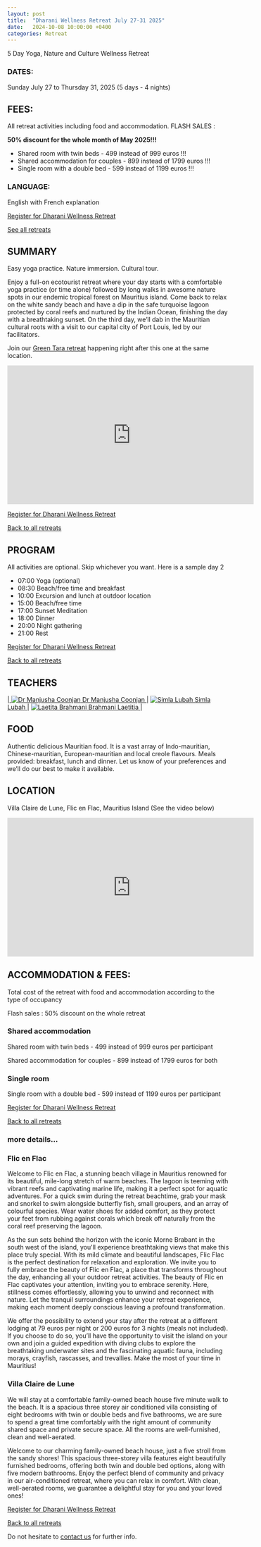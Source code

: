 ```yaml
---
layout: post
title:  "Dharani Wellness Retreat July 27-31 2025"
date:   2024-10-08 10:00:00 +0400
categories: Retreat
---
```

5 Day Yoga, Nature and Culture Wellness Retreat

### DATES: 
Sunday July 27 to Thursday 31, 2025 
(5 days - 4 nights)

## FEES:
All retreat activities including food and accommodation. FLASH SALES :

<b>50% discount for the whole month of May 2025!!!</b>

- Shared room with twin beds - 499 instead of 999 euros !!!
- Shared accommodation for couples - 899 instead of 1799 euros !!!
- Single room with a double bed - 599 instead of 1199 euros !!!

### LANGUAGE:
English with French explanation

[Register for Dharani Wellness Retreat](https://bodhimindwellness.com/contact/)

[See all retreats](https://bodhimindwellness.com/)

## SUMMARY
Easy yoga practice. Nature immersion. Cultural tour. 

Enjoy a full-on ecotourist retreat where your day starts with a comfortable yoga practice (or time alone) followed by long walks in awesome nature spots in our endemic tropical forest on Mauritius island. Come back to relax on the white sandy beach and have a dip in the safe turquoise lagoon protected by coral reefs and nurtured by the Indian Ocean, finishing the day with a breathtaking sunset. On the third day, we’ll dab in the Mauritian cultural roots with a visit to our capital city of Port Louis, led by our facilitators.


Join our [Green Tara retreat](https://bodhimindwellness.com/jekyll/update/2024/10/01/Green-Tara-Retreat-August-1-3-2025.html) happening right after this one at the same location. 

<iframe width="560" height="315" src="https://www.youtube.com/embed/qUdy8ncbJWs?autoplay=1&mute=1&loop=1&playlist=qUdy8ncbJWs" frameborder="0" allow="autoplay; encrypted-media" allowfullscreen></iframe>


[Register for Dharani Wellness Retreat](https://bodhimindwellness.com/contact/)

[Back to all retreats](https://bodhimindwellness.com/)


## PROGRAM
All activities are optional. Skip whichever you want. 
Here is a sample day 2

- 07:00	Yoga (optional)
- 08:30	Beach/free time and breakfast
- 10:00	Excursion and lunch at outdoor location
- 15:00	Beach/free time
- 17:00	Sunset Meditation
- 18:00	Dinner
- 20:00	Night gathering
- 21:00	Rest
 

[Register for Dharani Wellness Retreat](https://bodhimindwellness.com/contact/)

[Back to all retreats](https://bodhimindwellness.com/)

## TEACHERS

|<a href="https://bodhimindwellness.com/Team/"> ![Dr Manjusha Coonjan](/assets/images/manjushacircle.jpg "Dr Manjusha Coonjan") Dr Manjusha Coonjan </a>| <a href="https://bodhimindwellness.com/Team/"> ![Simla Lubah](/assets/images/simlacircle.jpg "Simla Lubah") Simla Lubah </a>| <a href="https://bodhimindwellness.com/Team/"> ![Laetita Brahmani](/assets/images/laetitiacircle.jpg "Laetita Brahmani") Brahmani Laetitia </a> |

## FOOD
Authentic delicious Mauritian food. It is a vast array of Indo-mauritian, Chinese-mauritian, European-mauritian and local creole flavours. Meals provided: breakfast, lunch and dinner. Let us know of your preferences and we’ll do our best to make it available.

## LOCATION
Villa Claire de Lune, Flic en Flac, Mauritius Island (See the video below)

<iframe width="560" height="315" src="https://www.youtube.com/embed/qUdy8ncbJWs?autoplay=1&mute=1&loop=1&playlist=qUdy8ncbJWs" frameborder="0" allow="autoplay; encrypted-media" allowfullscreen></iframe>

## ACCOMMODATION & FEES:
Total cost of the retreat with food and accommodation according to the type of occupancy

Flash sales : 50% discount on the whole retreat 

### Shared accommodation
Shared room with twin beds - 499 instead of 999 euros per participant

Shared accommodation for couples - 899 instead of 1799 euros for both

### Single room
Single room with a double bed - 599 instead of 1199 euros per participant

[Register for Dharani Wellness Retreat](https://bodhimindwellness.com/contact/)

[Back to all retreats](https://bodhimindwellness.com/)

### more details...
### Flic en Flac
Welcome to Flic en Flac, a stunning beach village in Mauritius renowned for its beautiful, mile-long stretch of warm beaches. The lagoon is teeming with vibrant reefs and captivating marine life, making it a perfect spot for aquatic adventures. For a quick swim during the retreat beachtime, grab your mask and snorkel to swim alongside butterfly fish, small groupers, and an array of colourful species. Wear water shoes for added comfort, as they protect your feet from rubbing against corals which break off naturally from the coral reef preserving the lagoon.

As the sun sets behind the horizon with the iconic Morne Brabant in the south west of the island, you'll experience breathtaking views that make this place truly special. With its mild climate and beautiful landscapes, Flic Flac is the perfect destination for relaxation and exploration. We invite you to fully embrace the beauty of Flic en Flac, a place that transforms throughout the day, enhancing all your outdoor retreat activities. The beauty of Flic en Flac captivates your attention, inviting you to embrace serenity. Here, stillness comes effortlessly, allowing you to unwind and reconnect with nature. Let the tranquil surroundings enhance your retreat experience, making each moment deeply conscious leaving a profound transformation. 

We offer the possibility to extend your stay after the retreat at a different lodging at 79 euros per night or 200 euros for 3 nights (meals not included). If you choose to do so, you’ll have the opportunity to visit the island on your own and join a guided expedition with diving clubs to explore the breathtaking underwater sites and the fascinating aquatic fauna, including morays, crayfish, rascasses, and trevallies. Make the most of your time in Mauritius! 

### Villa Claire de Lune
We will stay at a comfortable family-owned beach house five minute walk to the beach. It is a spacious three storey air conditioned villa consisting of eight bedrooms with twin or double beds and five bathrooms, we are sure to spend a great time comfortably with the right amount of community shared space and private secure space. 
All the rooms are well-furnished, clean and well-aerated. 

Welcome to our charming family-owned beach house, just a five stroll from the sandy shores! This spacious three-storey villa features eight beautifully furnished bedrooms, offering both twin and double bed options, along with five modern bathrooms. Enjoy the perfect blend of community and privacy in our air-conditioned retreat, where you can relax in comfort. With clean, well-aerated rooms, we guarantee a delightful stay for you and your loved ones!



[Register for Dharani Wellness Retreat](https://bodhimindwellness.com/contact/)

[Back to all retreats](https://bodhimindwellness.com/)

Do not hesitate to [contact us](https://bodhimindwellness.com/contact/) for further info.